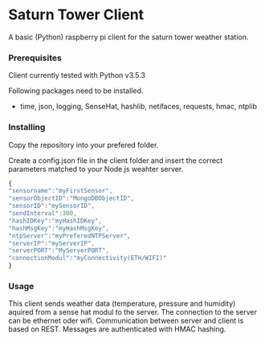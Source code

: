 # Saturn Tower Client
A basic (Python) raspberry pi client for the saturn tower weather station.

### Prerequisites
Client currently tested with Python v3.5.3

Following packages need to be installed.

* time, json, logging, SenseHat, hashlib, netifaces, requests, hmac, ntplib

### Installing

Copy the repository into your prefered folder.

Create a config.json file in the client folder and insert the correct parameters matched to your Node.js weahter server.

```javascript
{
"sensorname":"myFirstSensor",
"sensorObjectID":"MongoDBObjectID",
"sensorID":"mySensorID",
"sendInterval":300,
"hashIDKey":"myHashIDKey",
"hashMsgKey":"myHashMsgKey",
"ntpServer":"myPreferedNTPServer",
"serverIP":"myServerIP",
"serverPORT":"MyServerPORT",
"connectionModul":"myConnectivity(ETH/WIFI)"
}
```

### Usage

This client sends weather data (temperature, pressure and humidity) aquired from a sense hat modul to the server. The connection to the server can be ethernet oder wifi. Communication between server and client is based on REST. Messages are authenticated with HMAC hashing.
